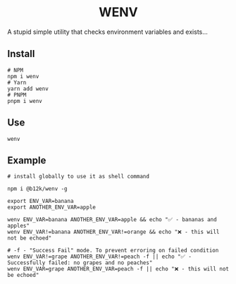 # **<div align="center">WENV</div>**

A stupid simple utility that checks environment variables and exists...

## Install

```shell
# NPM
npm i wenv
# Yarn
yarn add wenv
# PNPM
pnpm i wenv
```

## Use

```shell
wenv
```

## Example

```shell
# install globally to use it as shell command

npm i @b12k/wenv -g

export ENV_VAR=banana
export ANOTHER_ENV_VAR=apple

wenv ENV_VAR=banana ANOTHER_ENV_VAR=apple && echo "✅ - bananas and apples"
wenv ENV_VAR!=banana ANOTHER_ENV_VAR!=orange && echo "❌ - this will not be echoed"

# -f - "Success Fail" mode. To prevent erroring on failed condition
wenv ENV_VAR!=grape ANOTHER_ENV_VAR!=peach -f || echo "✅ - Successfully failed: no grapes and no peaches"
wenv ENV_VAR=grape ANOTHER_ENV_VAR=peach -f || echo "❌ - this will not be echoed"
```
